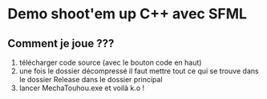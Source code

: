 # Demo shoot'em up C++ avec SFML
## Comment je joue ???
1. télécharger code source (avec le bouton code en haut)
2. une fois le dossier décompressé il faut mettre tout ce qui se trouve dans le dossier Release dans le dossier principal
3. lancer MechaTouhou.exe et voilà k.o ! 
